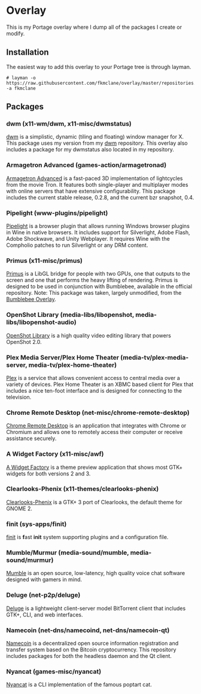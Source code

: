 Overlay
=======
This is my Portage overlay where I dump all of the packages I create or modify.

Installation
------------
The easiest way to add this overlay to your Portage tree is through layman.

```
# layman -o https://raw.githubusercontent.com/fkmclane/overlay/master/repositories.xml -a fkmclane
```

Packages
--------
### dwm (x11-wm/dwm, x11-misc/dwmstatus) ###
[dwm](http://dwm.suckless.org) is a simplistic, dynamic (tiling and floating) window manager for X. This package uses my version from my [dwm](https://github.com/fkmclane/dwm) repository. This overlay also includes a package for my dwmstatus also located in my repository.

### Armagetron Advanced (games-action/armagetronad) ###
[Armagetron Advanced](http://armagetronad.org) is a fast-paced 3D implementation of lightcycles from the movie Tron. It features both single-player and multiplayer modes with online servers that have extensive configurability. This package includes the current stable release, 0.2.8, and the current bzr snapshot, 0.4.

### Pipelight (www-plugins/pipelight) ###
[Pipelight](https://launchpad.net/pipelight) is a browser plugin that allows running Windows browser plugins in Wine in native browsers. It includes support for Silverlight, Adobe Flash, Adobe Shockwave, and Unity Webplayer. It requires Wine with the Compholio patches to run Silverlight or any DRM content.

### Primus (x11-misc/primus) ###
[Primus](https://github.com/amonakov/primus) is a LibGL bridge for people with two GPUs, one that outputs to the screen and one that performs the heavy lifting of rendering. Primus is designed to be used in conjunction with Bumblebee, available in the official repository. Note: This package was taken, largely unmodified, from the [Bumblebee Overlay](https://github.com/Bumblebee-Project/bumblebee-gentoo).

### OpenShot Library (media-libs/libopenshot, media-libs/libopenshot-audio) ###
[OpenShot Library](https://launchpad.net/libopenshot) is a high quality video editing library that powers OpenShot 2.0.

### Plex Media Server/Plex Home Theater (media-tv/plex-media-server, media-tv/plex-home-theater) ###
[Plex](http://plex.tv) is a service that allows convenient access to central media over a variety of devices. Plex Home Theater is an XBMC based client for Plex that includes a nice ten-foot interface and is designed for connecting to the television.

### Chrome Remote Desktop (net-misc/chrome-remote-desktop) ###
[Chrome Remote Desktop](http://chrome.google.com/remotedesktop) is an application that integrates with Chrome or Chromium and allows one to remotely access their computer or receive assistance securely.

### A Widget Factory (x11-misc/awf) ###
[A Widget Factory](https://github.com/valr/awf) is a theme preview application that shows most GTK+ widgets for both versions 2 and 3.

### Clearlooks-Phenix (x11-themes/clearlooks-phenix) ###
[Clearlooks-Phenix](https://github.com/jpfleury/Clearlooks-Phenix) is a GTK+ 3 port of Clearlooks, the default theme for GNOME 2.

### finit (sys-apps/finit) ###
[finit](https://github.com/troglobit/finit) is **f**ast **init** system supporting plugins and a configuration file.

### Mumble/Murmur (media-sound/mumble, media-sound/murmur) ###
[Mumble](http://mumble.info/) is an open source, low-latency, high quality voice chat software designed with gamers in mind.

### Deluge (net-p2p/deluge) ###
[Deluge](http://deluge-torrent.org/) is a lightweight client-server model BitTorrent client that includes GTK+, CLI, and web interfaces.

### Namecoin (net-dns/namecoind, net-dns/namecoin-qt) ###
[Namecoin](http://namecoin.info) is a decentralized open source information registration and transfer system based on the Bitcoin cryptocurrency. This repository includes packages for both the headless daemon and the Qt client.

### Nyancat (games-misc/nyancat) ###
[Nyancat](https://github.com/klange/nyancat) is a CLI implementation of the famous poptart cat.
